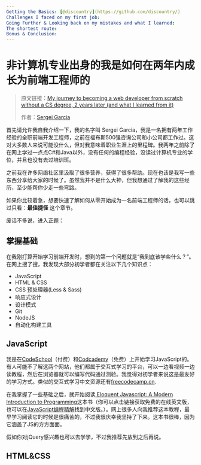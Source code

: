 ```yaml
---
Getting the Basics: [@discountry](https://github.com/discountry/)
Challenges I faced on my first job:
Going Further & Looking back on my mistakes and what I learned:
The shortest route:
Bonus & Conclusion:
---
```


# 非计算机专业出身的我是如何在两年内成长为前端工程师的

> 原文链接：[My journey to becoming a web developer from scratch without a CS degree, 2 years later (and what I learned from it)](https://medium.com/@sgarcia.dev/my-journey-to-becoming-a-web-developer-from-scratch-without-a-cs-degree-2-years-later-and-what-i-4a7fd2ff5503)
> 
> 作者：[Sergei Garcia](https://medium.com/@sgarcia.dev)

首先请允许我自我介绍一下，我的名字叫 Sergei Garcia，我是一名拥有两年工作经验的全职前端开发工程师，之前在福布斯500强咨询公司和小公司都工作过。这对大多数人来说可能没什么，但对我意味着职业生涯上的里程碑。我两年之前除了在网上学过一点点C#和Java以外，没有任何的编程经验，没读过计算机专业的学位，并且也没有去过培训班。

之前我在许多网络社区里汲取了很多营养，获得了很多帮助。现在也该是我写一些东西分享给大家的时候了。虽然我并不是什么大神，但我想通过了解我的这些经历，至少能帮你少走一些弯路。

如果你比较着急，想要快速了解如何从零开始成为一名前端工程师的话，也可以跳过只看：**最佳捷径** 这个章节。

废话不多说，进入正题：

## 掌握基础

在我刚打算开始学习前端开发时，想到的第一个问题就是“我到底该学些什么？”。在网上搜了搜，我发现大部分初学者都在关注以下几个知识点：

* JavaScript
* HTML & CSS
* CSS 预处理器(Less & Sass)
* 响应式设计
* 设计模式
* Git
* NodeJS
* 自动化构建工具

## JavaScript

我是在[CodeSchool](https://www.codeschool.com/)（付费）和[Codcademy](https://www.codecademy.com/)（免费）上开始学习JavaScript的。有人可能不了解这两个网站，他们都属于交互式学习的平台，可以一边看视频一边读教程，然后在浏览器就可以编写代码通过测验。我觉得对初学者来说这是最友好的学习方式。类似的交互式学习中文资源还有[freecodecamp.cn](https://www.freecodecamp.cn/).

在我掌握了一些基础之后，就开始阅读[ Eloquent Javascript: A Modern Introduction to Programming](http://eloquentjavascript.net/)这本书（你可以点击链接获取免费的在线英文版，也可以在[JavaScript编程精解](https://book.douban.com/subject/19933548/)找到中文版。）。网上很多人向我推荐这本教程，最早学习阅读它的时候是很痛苦的，不过我很庆幸我坚持了下来。这本书很棒，因为它涵盖了JS的方方面面。

假如你对jQuery感兴趣也可以去学学，不过我推荐先放到之后再说。

## HTML&CSS


